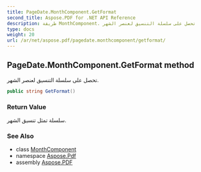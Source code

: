 ```yaml
---
title: PageDate.MonthComponent.GetFormat
second_title: Aspose.PDF for .NET API Reference
description: طريقة MonthComponent. تحصل على سلسلة التنسيق لعنصر الشهر
type: docs
weight: 20
url: /ar/net/aspose.pdf/pagedate.monthcomponent/getformat/
---
```

## PageDate.MonthComponent.GetFormat method

تحصل على سلسلة التنسيق لعنصر الشهر.

```csharp
public string GetFormat()
```

### Return Value

سلسلة تمثل تنسيق الشهر.

### See Also

* class [MonthComponent](../)
* namespace [Aspose.Pdf](../../../aspose.pdf/)
* assembly [Aspose.PDF](../../../)
